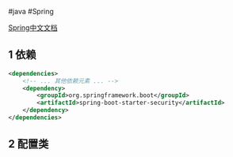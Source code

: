 #java #Spring 

[Spring中文文档](https://springdoc.cn/spring-security/)
## 1 依赖

```xml
<dependencies>
	<!-- ... 其他依赖元素 ... -->
	<dependency>
		<groupId>org.springframework.boot</groupId>
		<artifactId>spring-boot-starter-security</artifactId>
	</dependency>
</dependencies>
```
## 2 配置类

